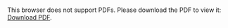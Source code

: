 <object data="christ-in-song/CIS1908pdfs/056.pdf" type="application/pdf" width="100%" height="1024px">
    <embed src="christ-in-song/CIS1908pdfs/056.pdf">
        <p>This browser does not support PDFs. Please download the PDF to view it: <a href="christ-in-song/CIS1908pdfs/056.pdf">Download PDF</a>.</p>
    </embed>
</object>
